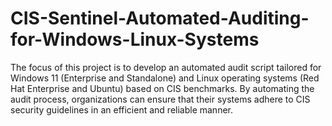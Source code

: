 # CIS-Sentinel-Automated-Auditing-for-Windows-Linux-Systems
The focus of this project is to develop an automated audit script tailored for Windows 11 (Enterprise and Standalone) and Linux operating systems (Red Hat Enterprise and Ubuntu) based on CIS benchmarks. By automating the audit process, organizations can ensure that their systems adhere to CIS security guidelines in an efficient and reliable manner.
